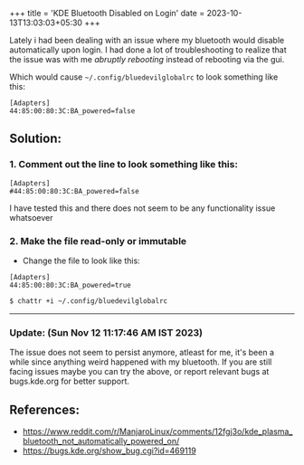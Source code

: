 +++
title = 'KDE Bluetooth Disabled on Login'
date = 2023-10-13T13:03:03+05:30
+++

Lately i had been dealing with an issue where my bluetooth would disable automatically upon login. I had done a lot of troubleshooting to realize that the issue was with me *abruptly rebooting* instead of rebooting via the gui.

Which would cause `~/.config/bluedevilglobalrc` to look something like this:

```
[Adapters]
44:85:00:80:3C:BA_powered=false
```

## Solution:

### 1. Comment out the line to look something like this:

```
[Adapters]
#44:85:00:80:3C:BA_powered=false
```
I have tested this and there does not seem to be any functionality issue whatsoever

### 2. Make the file read-only or immutable

- Change the file to look like this:

```
[Adapters]
44:85:00:80:3C:BA_powered=true
```

```bash 
$ chattr +i ~/.config/bluedevilglobalrc
```
---

### Update: (Sun Nov 12 11:17:46 AM IST 2023)
The issue does not seem to persist anymore, atleast for me, it's been a while since anything weird happened with my bluetooth. If you are still facing issues maybe you can try the above, or report relevant bugs at bugs.kde.org for better support.

## References:

- https://www.reddit.com/r/ManjaroLinux/comments/12fgj3o/kde_plasma_bluetooth_not_automatically_powered_on/
- https://bugs.kde.org/show_bug.cgi?id=469119
